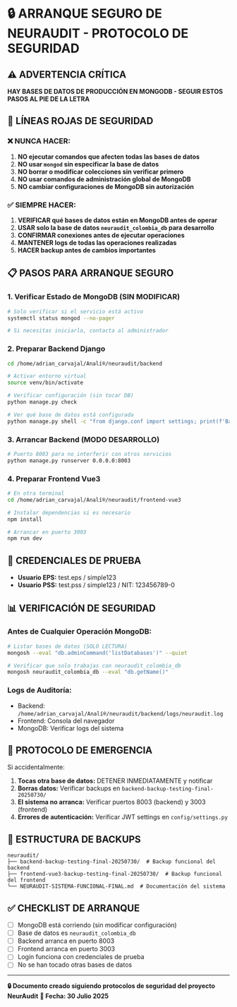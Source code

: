 # 🔒 ARRANQUE SEGURO DE NEURAUDIT - PROTOCOLO DE SEGURIDAD

## ⚠️ ADVERTENCIA CRÍTICA
**HAY BASES DE DATOS DE PRODUCCIÓN EN MONGODB - SEGUIR ESTOS PASOS AL PIE DE LA LETRA**

## 🚨 LÍNEAS ROJAS DE SEGURIDAD

### ❌ NUNCA HACER:
1. **NO ejecutar comandos que afecten todas las bases de datos**
2. **NO usar `mongod` sin especificar la base de datos**
3. **NO borrar o modificar colecciones sin verificar primero**
4. **NO usar comandos de administración global de MongoDB**
5. **NO cambiar configuraciones de MongoDB sin autorización**

### ✅ SIEMPRE HACER:
1. **VERIFICAR qué bases de datos están en MongoDB antes de operar**
2. **USAR solo la base de datos `neuraudit_colombia_db` para desarrollo**
3. **CONFIRMAR conexiones antes de ejecutar operaciones**
4. **MANTENER logs de todas las operaciones realizadas**
5. **HACER backup antes de cambios importantes**

## 📋 PASOS PARA ARRANQUE SEGURO

### 1. Verificar Estado de MongoDB (SIN MODIFICAR)
```bash
# Solo verificar si el servicio está activo
systemctl status mongod --no-pager

# Si necesitas iniciarlo, contacta al administrador
```

### 2. Preparar Backend Django
```bash
cd /home/adrian_carvajal/Analí®/neuraudit/backend

# Activar entorno virtual
source venv/bin/activate

# Verificar configuración (sin tocar DB)
python manage.py check

# Ver qué base de datos está configurada
python manage.py shell -c "from django.conf import settings; print(f'Base de datos configurada: {settings.DATABASES}')"
```

### 3. Arrancar Backend (MODO DESARROLLO)
```bash
# Puerto 8003 para no interferir con otros servicios
python manage.py runserver 0.0.0.0:8003
```

### 4. Preparar Frontend Vue3
```bash
# En otra terminal
cd /home/adrian_carvajal/Analí®/neuraudit/frontend-vue3

# Instalar dependencias si es necesario
npm install

# Arrancar en puerto 3003
npm run dev
```

## 🔐 CREDENCIALES DE PRUEBA
- **Usuario EPS:** test.eps / simple123
- **Usuario PSS:** test.pss / simple123 / NIT: 123456789-0

## 📊 VERIFICACIÓN DE SEGURIDAD

### Antes de Cualquier Operación MongoDB:
```bash
# Listar bases de datos (SOLO LECTURA)
mongosh --eval "db.adminCommand('listDatabases')" --quiet

# Verificar que solo trabajas con neuraudit_colombia_db
mongosh neuraudit_colombia_db --eval "db.getName()"
```

### Logs de Auditoría:
- Backend: `/home/adrian_carvajal/Analí®/neuraudit/backend/logs/neuraudit.log`
- Frontend: Consola del navegador
- MongoDB: Verificar logs del sistema

## 🚨 PROTOCOLO DE EMERGENCIA

Si accidentalmente:
1. **Tocas otra base de datos:** DETENER INMEDIATAMENTE y notificar
2. **Borras datos:** Verificar backups en `backend-backup-testing-final-20250730/`
3. **El sistema no arranca:** Verificar puertos 8003 (backend) y 3003 (frontend)
4. **Errores de autenticación:** Verificar JWT settings en `config/settings.py`

## 📁 ESTRUCTURA DE BACKUPS
```
neuraudit/
├── backend-backup-testing-final-20250730/  # Backup funcional del backend
├── frontend-vue3-backup-testing-final-20250730/  # Backup funcional del frontend
└── NEURAUDIT-SISTEMA-FUNCIONAL-FINAL.md  # Documentación del sistema
```

## ✅ CHECKLIST DE ARRANQUE
- [ ] MongoDB está corriendo (sin modificar configuración)
- [ ] Base de datos es `neuraudit_colombia_db`
- [ ] Backend arranca en puerto 8003
- [ ] Frontend arranca en puerto 3003
- [ ] Login funciona con credenciales de prueba
- [ ] No se han tocado otras bases de datos

---
**🔒 Documento creado siguiendo protocolos de seguridad del proyecto NeurAudit**
**📅 Fecha: 30 Julio 2025**